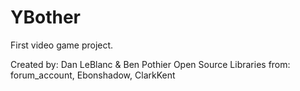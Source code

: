 YBother
=======

First video game project.
 
 
Created by: Dan LeBlanc & Ben Pothier
Open Source Libraries from: forum_account, Ebonshadow, ClarkKent